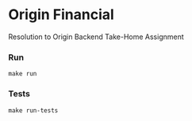 # Origin Financial
Resolution to Origin Backend Take-Home Assignment

### Run
    make run
    
### Tests
    make run-tests